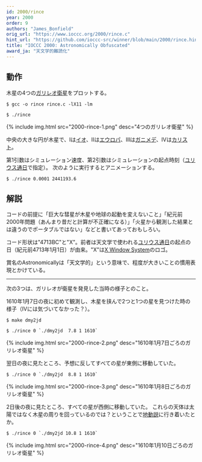 ```yaml
---
id: 2000/rince
year: 2000
order: 9
authors: "James_Bonfield"
orig_url: "https://www.ioccc.org/2000/rince.c"
hint_url: "https://github.com/ioccc-src/winner/blob/main/2000/rince.hint"
title: "IOCCC 2000: Astronomically Obfuscated"
award_ja: "天文学的難読化"
---
```


## 動作

木星の4つの[ガリレオ衛星](https://ja.wikipedia.org/wiki/%E3%82%AC%E3%83%AA%E3%83%AC%E3%82%AA%E8%A1%9B%E6%98%9F)をプロットする。

```
$ gcc -o rince rince.c -lX11 -lm

$ ./rince
```

{% include img.html src="2000-rince-1.png" desc="4つのガリレオ衛星" %}

中央の大きな円が木星で、Iは[イオ](https://ja.wikipedia.org/wiki/%E3%82%A4%E3%82%AA_%28%E8%A1%9B%E6%98%9F%29)、IIは[エウロパ](https://ja.wikipedia.org/wiki/%E3%82%A8%E3%82%A6%E3%83%AD%E3%83%91_%28%E8%A1%9B%E6%98%9F%29)、IIIは[ガニメデ](https://ja.wikipedia.org/wiki/%E3%82%AC%E3%83%8B%E3%83%A1%E3%83%87_%28%E8%A1%9B%E6%98%9F%29)、IVは[カリスト](https://ja.wikipedia.org/wiki/%E3%82%AB%E3%83%AA%E3%82%B9%E3%83%88_%28%E8%A1%9B%E6%98%9F%29)。

第1引数はシミュレーション速度、第2引数はシミュレーションの起点時刻（[ユリウス通日](https://ja.wikipedia.org/wiki/%E3%83%A6%E3%83%AA%E3%82%A6%E3%82%B9%E9%80%9A%E6%97%A5)で指定）。
次のように実行するとアニメーションする。

```
$ ./rince 0.0001 2441193.6
```

## 解説

コードの前提に「巨大な彗星が木星や地球の起動を変えないこと」「紀元前2000年問題（あんまり昔だと計算が不正確になる）」「火星から観測した結果とは違うのでポータブルではない」などと書いてあっておもしろい。

コード形状は"4713BC"と"X"。前者は天文学で使われる[ユリウス通日](https://ja.wikipedia.org/wiki/%E3%83%A6%E3%83%AA%E3%82%A6%E3%82%B9%E9%80%9A%E6%97%A5)の起点の日（紀元前4713年1月1日）が由来。"X"は[X Window System](https://ja.wikipedia.org/wiki/X_Window_System)のロゴ。

賞名のAstronomicallyは「天文学的」という意味で、程度が大きいことの慣用表現とかけている。

---

次の3つは、ガリレオが衛星を発見した当時の様子とのこと。

1610年1月7日の夜に初めて観測し、木星を挟んで2つと1つの星を見つけた時の様子（IVには気づいてなかった？）。

```
$ make dmy2jd

$ ./rince 0 `./dmy2jd  7.8 1 1610`
```

{% include img.html src="2000-rince-2.png" desc="1610年1月7日ごろのガリレオ衛星" %}

翌日の夜に見たところ、予想に反してすべての星が東側に移動していた。

```
$ ./rince 0 `./dmy2jd  8.8 1 1610`
```

{% include img.html src="2000-rince-3.png" desc="1610年1月8日ごろのガリレオ衛星" %}

2日後の夜に見たところ、すべての星が西側に移動していた。
これらの天体は太陽ではなく木星の周りを回っているのでは？ということで[地動説](https://ja.wikipedia.org/wiki/%E5%9C%B0%E5%8B%95%E8%AA%AC)に行き着いたとか。

```
$ ./rince 0 `./dmy2jd 10.8 1 1610`
```

{% include img.html src="2000-rince-4.png" desc="1610年1月10日ごろのガリレオ衛星" %}
